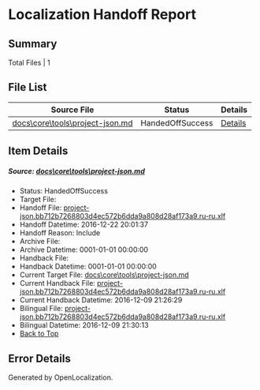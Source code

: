 # <a name='report-top'></a> Localization Handoff Report

## Summary
 Total Files | 1

## File List
 Source File | Status | Details 
 ----------- | ------ | ------- 
 [docs\core\tools\project-json.md](https://github.com/dotnet/docs/blob/4023c5ec72055fee78863a43b60989e1eb34fb22/docs/core/tools/project-json.md) | HandedOffSuccess | [Details](#68b152cda54b5356dce48f4a8330b2ecb9c9d2e0112)

## Item Details
##### <a name='68b152cda54b5356dce48f4a8330b2ecb9c9d2e0112'></a> Source: [docs\core\tools\project-json.md](https://github.com/dotnet/docs/blob/4023c5ec72055fee78863a43b60989e1eb34fb22/docs/core/tools/project-json.md)
* Status: HandedOffSuccess
* Target File: 
* Handoff File: [project-json.bb712b7268803d4ec572b6dda9a808d28af173a9.ru-ru.xlf](https://github.com/dotnet/docs.handoff/blob/a644eb9d487cdbc487a6b5ba4f91ae17186a5b2c/ol-handoff/dotnet/docs.ru-ru/master/ht-p1/project-json.bb712b7268803d4ec572b6dda9a808d28af173a9.ru-ru.xlf)
* Handoff Datetime: 2016-12-22 20:01:37
* Handoff Reason: Include
* Archive File: 
* Archive Datetime: 0001-01-01 00:00:00
* Handback File: 
* Handback Datetime: 0001-01-01 00:00:00
* Current Target File: [docs\core\tools\project-json.md](https://github.com/dotnet/docs.ru-ru/blob/98b01d6c4903bdcd82643f58e86d59ab9523be93/docs/core/tools/project-json.md)
* Current Handback File: [project-json.bb712b7268803d4ec572b6dda9a808d28af173a9.ru-ru.xlf](https://github.com/dotnet/docs.handback/blob/dbbebf479e19ee428f23855ddd3569201151a424/ol-handback/dotnet/docs.ru-ru/master/ht-p1/project-json.bb712b7268803d4ec572b6dda9a808d28af173a9.ru-ru.xlf)
* Current Handback Datetime: 2016-12-09 21:26:29
* Bilingual File: [project-json.bb712b7268803d4ec572b6dda9a808d28af173a9.ru-ru.xlf](https://github.com/dotnet/docs.handback/blob/dbbebf479e19ee428f23855ddd3569201151a424/ol-handback/dotnet/docs.ru-ru/master/ht-p1/project-json.bb712b7268803d4ec572b6dda9a808d28af173a9.ru-ru.xlf)
* Bilingual Datetime: 2016-12-09 21:30:13
* [Back to Top](#report-top)


## Error Details

Generated by OpenLocalization.
